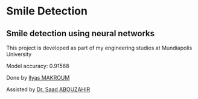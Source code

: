 # Smile Detection
## Smile detection using neural networks


This project is developed as part of my engineering studies at Mundiapolis University

Model accuracy: 0.91568

Done by [Ilyas MAKROUM](https://www.linkedin.com/in/ilmakroum)

Assisted by [Dr. Saad ABOUZAHIR](https://ma.linkedin.com/in/saad-abouzahir-ph-d-b55620aa)